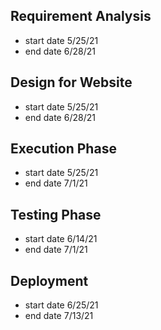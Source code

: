 ## Requirement Analysis
* start date 5/25/21
* end date 6/28/21

## Design for Website
* start date 5/25/21
* end date 6/28/21

## Execution Phase
* start date 5/25/21
* end date 7/1/21

## Testing Phase
* start date 6/14/21
* end date 7/1/21

## Deployment
* start date 6/25/21
* end date 7/13/21
